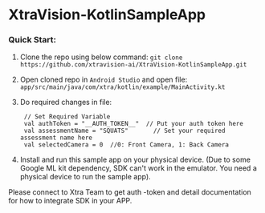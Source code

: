 # XtraVision-KotlinSampleApp

### Quick Start:

1. Clone the repo using below command:
   `git clone https://github.com/xtravision-ai/XtraVision-KotlinSampleApp.git`

2. Open cloned repo in `Android Studio` and open file: ` app/src/main/java/com/xtra/kotlin/example/MainActivity.kt`

3. Do required changes in file:

        // Set Required Variable
        val authToken = "__AUTH_TOKEN__"  // Put your auth token here
        val assessmentName = "SQUATS"		// Set your required assessment name here
        val selectedCamera = 0  //0: Front Camera, 1: Back Camera

4. Install and run this sample app on your physical device. (Due to some Google ML kit dependency, SDK can't work in the emulator. You need a physical device to run the sample app).

Please connect to Xtra Team to get auth -token and detail documentation for how to integrate SDK in your APP.